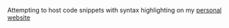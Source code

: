 Attempting to host code snippets with syntax highlighting on my [personal website](https://www.jeangjenq.com/)